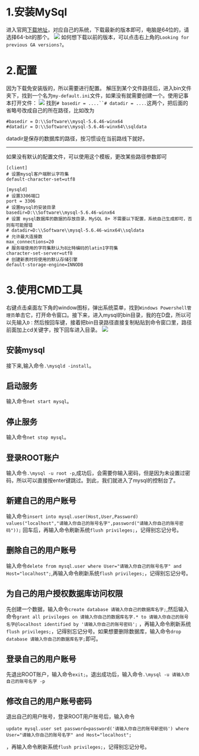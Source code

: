 # 1.安装MySql
进入官网[下载地址](https://dev.mysql.com/downloads/mysql/ "mysql下载地址")，对应自己的系统，下载最新的版本即可，电脑是64位的，请选择64-bit的那个。
![](https://github.com/MageLin/MyDiary/blob/master/install%20mysql%20for%20idea/mysql_download_page.png)
如何想下载以前的版本，可以点击右上角的`Looking for previous GA versions?`。

# 2.配置
因为下载免安装版的，所以需要进行配置。
解压到某个文件路径后，进入bin文件夹下，找到一个名为`my-default.ini`文件，如果没有就需要创建一个。使用记事本打开文件：
![](https://github.com/MageLin/MyDiary/blob/master/install%20mysql%20for%20idea/custom_ini.png)
找到`# basedir = ....``# datadir = ....`这两个，把后面的省略号改成自己的所在路径，比如改为
```
#basedir = D:\\Software\\mysql-5.6.46-winx64
#datadir = D:\\Software\\mysql-5.6.46-winx64\\sqldata
```
datadir是保存的数据库的路径，按习惯设在当前路线下就好。

___

如果没有默认的配置文件，可以使用这个模板，更改某些路径参数即可
```
[client]
# 设置mysql客户端默认字符集
default-character-set=utf8
 
[mysqld]
# 设置3306端口
port = 3306
# 设置mysql的安装目录
basedir=D:\\Software\\mysql-5.6.46-winx64
# 设置 mysql数据库的数据的存放目录，MySQL 8+ 不需要以下配置，系统自己生成即可，否则有可能报错
# datadir=D:\\Software\\mysql-5.6.46-winx64\\sqldata
# 允许最大连接数
max_connections=20
# 服务端使用的字符集默认为8比特编码的latin1字符集
character-set-server=utf8
# 创建新表时将使用的默认存储引擎
default-storage-engine=INNODB
```

# 3.使用CMD工具
右键点击桌面左下角的window图标，弹出系统菜单，找到`Windows Powershell管理员`单击它，打开命令窗口。接下来，进入mysql的bin目录，我的在D盘，所以可以先输入`D：`然后按回车键，接着把bin目录路径直接复制粘贴到命令窗口里，路径前面加上cd关键字，按下回车进入目录。
![](https://github.com/MageLin/MyDiary/blob/master/install%20mysql%20for%20idea/cmd_mysql_into_dir.png)

## 安装mysql
接下来,输入命令`.\mysqld -install`。

## 启动服务
输入命令`net start mysql`。

## 停止服务
输入命令`net stop mysql`。

## 登录ROOT账户
输入命令`.\mysql -u root -p`,成功后，会需要你输入密码，但是因为未设置过密码，所以可以直接按enter键跳过。到此，我们就进入了mysql的控制台了。

## 新建自己的用户账号
输入命令`insert into mysql.user(Host,User,Password) values("localhost","请输入你自己的账号名字",password("请输入你自己的账号密码"));`
回车后，再输入命令刷新系统`flush privileges;`，记得别忘记分号。

## 删除自己的用户账号
输入命令`delete from mysql.user where User="请输入你自己的账号名字" and Host="localhost";`,再输入命令刷新系统`flush privileges;`，记得别忘记分号。

## 为自己的用户授权数据库访问权限
先创建一个数据，输入命令`create database 请输入你自己的数据库名字;`,然后输入
命令`grant all privileges on 请输入你自己的数据库名字.* to 请输入你自己的账号名字@localhost identified by '请输入你自己的账号密码';`
，再输入命令刷新系统`flush privileges;`，记得别忘记分号。如果想要删除数据库，输入命令`drop database 请输入你自己的数据库名字;`即可。

## 登录自己的用户账号
先退出ROOT账户，输入命令`exit;`。退出成功后，输入命令`.\mysql -u 请输入你自己的账号名字 -p`

## 修改自己的用户账号密码
退出自己的用户账号，登录ROOT用户账号后，输入命令
```
update mysql.user set password=password('请输入你自己的账号新密码') where User="请输入你自己的账号名字" and Host="localhost";
```
，再输入命令刷新系统`flush privileges;`，记得别忘记分号。
